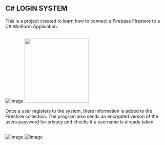 ## C# LOGIN SYSTEM
This is a project created to learn how to connect a Firebase Firestore to a C# WinForm Application. 
##
![image](https://github.com/TyereeTinker/C--LOGIN/assets/71784154/3965409c-c817-4313-a2ef-d7e5d8f50381) <img src="https://github.com/TyereeTinker/C--LOGIN/assets/71784154/e18b114a-01f5-42be-81f8-fe1f4d6f7b13" width="200" />

Once a user registers to the system, there information is added to the Firestore collection. The program also sends an encrypted verson of the users password for privacy and checks if a username is already taken.
##
![image](https://github.com/TyereeTinker/C--LOGIN/assets/71784154/e289378c-9667-406f-b61c-e1322f30e062) ![image](https://github.com/TyereeTinker/C--LOGIN/assets/71784154/0379de0f-fc1a-4846-8464-deba7597d061)

##


